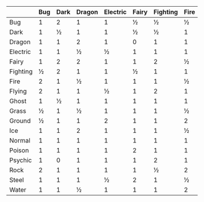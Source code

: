 |        |Bug     |Dark    |Dragon  |Electric|Fairy   |Fighting|Fire    |Flying  |Ghost   |Grass   |Ground  |Ice     |Normal  |Poison  |Psychic |Rock    |Steel   |Water   |
|--------|--------|--------|--------|--------|--------|--------|--------|--------|--------|--------|--------|--------|--------|--------|--------|--------|--------|--------|
|Bug     |1       |2       |1       |1       |½       |½       |½       |½       |½       |2       |1       |1       |1       |½       |2       |1       |½       |1       |
|Dark    |1       |½       |1       |1       |½       |½       |1       |1       |2       |1       |1       |1       |1       |1       |2       |1       |1       |1       |
|Dragon  |1       |1       |2       |1       |0       |1       |1       |1       |1       |1       |1       |1       |1       |1       |1       |1       |½       |1       |
|Electric|1       |1       |½       |½       |1       |1       |1       |2       |1       |½       |0       |1       |1       |1       |1       |1       |1       |2       |
|Fairy   |1       |2       |2       |1       |1       |2       |½       |1       |1       |1       |1       |1       |1       |½       |1       |1       |½       |1       |
|Fighting|½       |2       |1       |1       |½       |1       |1       |½       |0       |1       |1       |2       |2       |½       |½       |2       |2       |1       |
|Fire    |2       |1       |½       |1       |1       |1       |½       |1       |1       |2       |1       |2       |1       |1       |1       |½       |2       |½       |
|Flying  |2       |1       |1       |½       |1       |2       |1       |1       |1       |2       |1       |1       |1       |1       |1       |½       |½       |1       |
|Ghost   |1       |½       |1       |1       |1       |1       |1       |1       |2       |1       |1       |1       |0       |1       |2       |1       |1       |1       |
|Grass   |½       |1       |½       |1       |1       |1       |½       |½       |1       |½       |2       |1       |1       |½       |1       |2       |½       |2       |
|Ground  |½       |1       |1       |2       |1       |1       |2       |0       |1       |½       |1       |1       |1       |2       |1       |2       |2       |1       |
|Ice     |1       |1       |2       |1       |1       |1       |½       |2       |1       |2       |2       |½       |1       |1       |1       |1       |½       |½       |
|Normal  |1       |1       |1       |1       |1       |1       |1       |1       |0       |1       |1       |1       |1       |1       |1       |½       |½       |1       |
|Poison  |1       |1       |1       |1       |2       |1       |1       |1       |½       |2       |½       |1       |1       |½       |1       |½       |0       |1       |
|Psychic |1       |0       |1       |1       |1       |2       |1       |1       |1       |1       |1       |1       |1       |2       |½       |1       |½       |1       |
|Rock    |2       |1       |1       |1       |1       |½       |2       |2       |1       |1       |½       |2       |1       |1       |1       |1       |½       |1       |
|Steel   |1       |1       |1       |½       |2       |1       |½       |1       |1       |1       |1       |2       |1       |1       |1       |2       |½       |½       |
|Water   |1       |1       |½       |1       |1       |1       |2       |1       |1       |½       |2       |1       |1       |1       |1       |2       |1       |½       |
